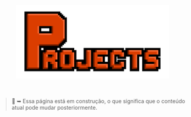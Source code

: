 ﻿<!-- INTRO -->
<div align="center">
	<img src="assets/images/banners/pages/projects-banner.webp" width="80%"/>
</div>

<br/>
<br/>

> 🚧 ➥ Essa página está em construção, o que significa que o conteúdo atual pode mudar posteriormente.
